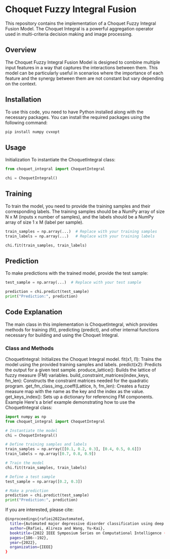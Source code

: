# Choquet Fuzzy Integral Fusion
This repository contains the implementation of a Choquet Fuzzy Integral Fusion Model. The Choquet Integral is a powerful aggregation operator used in multi-criteria decision making and image processing.

## Overview
The Choquet Fuzzy Integral Fusion Model is designed to combine multiple input features in a way that captures the interactions between them. This model can be particularly useful in scenarios where the importance of each feature and the synergy between them are not constant but vary depending on the context.

## Installation
To use this code, you need to have Python installed along with the necessary packages. You can install the required packages using the following command:
```bash
pip install numpy cvxopt
```

## Usage
Initialization
To instantiate the ChoquetIntegral class:
```python
from choquet_integral import ChoquetIntegral

chi = ChoquetIntegral()
```
## Training
To train the model, you need to provide the training samples and their corresponding labels. The training samples should be a NumPy array of size N x M (inputs x number of samples), and the labels should be a NumPy array of size 1 x M (label per sample).
```python
train_samples = np.array(...)  # Replace with your training samples
train_labels = np.array(...)   # Replace with your training labels

chi.fit(train_samples, train_labels)
```

## Prediction
To make predictions with the trained model, provide the test sample:
```python
test_sample = np.array(...)  # Replace with your test sample

prediction = chi.predict(test_sample)
print("Prediction:", prediction)
```

## Code Explanation
The main class in this implementation is ChoquetIntegral, which provides methods for training (fit), predicting (predict), and other internal functions necessary for building and using the Choquet Integral.

### Class and Methods
ChoquetIntegral: Initializes the Choquet Integral model.
fit(x1, l1): Trains the model using the provided training samples and labels.
predict(x2): Predicts the output for a given test sample.
produce_lattice(): Builds the lattice of fuzzy measure (FM) variables.
build_constraint_matrices(index_keys, fm_len): Constructs the constraint matrices needed for the quadratic program.
get_fm_class_img_coeff(Lattice, h, fm_len): Creates a fuzzy measure map with the name as the key and the index as the value.
get_keys_index(): Sets up a dictionary for referencing FM components.
Example
Here's a brief example demonstrating how to use the ChoquetIntegral class:
```python
import numpy as np
from choquet_integral import ChoquetIntegral

# Instantiate the model
chi = ChoquetIntegral()

# Define training samples and labels
train_samples = np.array([[0.1, 0.2, 0.3], [0.4, 0.5, 0.6]])
train_labels = np.array([0.7, 0.8, 0.9])

# Train the model
chi.fit(train_samples, train_labels)

# Define a test sample
test_sample = np.array([0.2, 0.3])

# Make a prediction
prediction = chi.predict(test_sample)
print("Prediction:", prediction)
```

If you are interested, please cite:
```bash
@inproceedings{rafiei2022automated,
  title={Automated major depressive disorder classification using deep convolutional neural networks and Choquet fuzzy integral fusion},
  author={Rafiei, Alireza and Wang, Yu-Kai},
  booktitle={2022 IEEE Symposium Series on Computational Intelligence (SSCI)},
  pages={186--192},
  year={2022},
  organization={IEEE}
}
```

